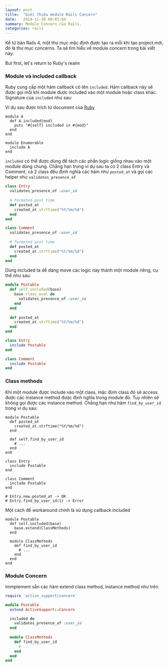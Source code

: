 ```yaml
---
layout: post
title:  "Giới thiệu module Rails Concern"
date:   2014-11-30 00:03:04
summary: Module Concern của Rails.
categories: rails
---
```


Kể từ bản Rails 4, một thư mục mặc định được tạo ra mỗi khi tạo project mới, đó là thư mục concerns. Ta sẽ tìm hiểu về module concern trong bài viết này.

But first, let's return to Ruby's realm

### Module và included callback

Ruby cung cấp một hàm callback có tên `included`. Hàm callback này sẽ được gọi mỗi khi module được included vào một module hoặc class khác. Signature của `included` như sau:

Ví dụ sau được trích từ document của [Ruby](http://ruby-doc.org/core-1.9.3/Module.html#method-i-included)

```
module A
  def A.included(mod)
    puts "#{self} included in #{mod}"
  end
end

module Enumerable
  include A
end
```

`included` có thể được dùng để tách các phần logic giống nhau vào một module dùng chung. Chằng hạn trong ví dụ sau ta có 2 class Entry và Comment, cả 2 class đều định nghĩa các hàm như `posted_at` và gọi các helper như `validates_presence_of`

```ruby
class Entry
  validates_presence_of :user_id
  
  # formated post time
  def posted_at
    created_at.strftime("%Y/%m/%d")
  end
end

class Comment
  validates_presence_of :user_id
  
  # formated post time
  def posted_at
    created_at.strftime("%Y/%m/%d")
  end
end
```

Dùng included ta dễ dàng move các logic này thành một module riêng, cụ thể như sau:

```ruby
module Postable
  def self.included(base)
    base.class_eval do
      validates_presence_of :user_id
    end
  end
  
  def posted_at
    created_at.strftime("%Y/%m/%d")
  end
end

class Entry
  include Postable
end

class Comment
  include Postable
end
```

### Class methods

Khi một module được include vào một class, mặc định class đó sẽ access được các instance method được định nghĩa trong module đó. Tuy nhiên sẽ không gọi được các instance method. Chẳng hạn như hàm `find_by_user_id` trong ví dụ sau:

```
module Postable
  def posted_at
    created_at.strftime("%Y/%m/%d")
  end
  
  def self.find_by_user_id
    # ...
  end
end

class Entry
  include Postable
end

class Comment
  include Postable
end

# Entry.new.posted_at -> OK
# Entry.find_by_user_id(1) -> Error
```

Một cách để workaround chính là sử dụng callback included

```
module Postable
  def self.included(base)
    base.extend(ClassMethods)
  end
  
  module ClassMethods
    def find_by_user_id
      # ...
    end
  end
end
```

### Module Concern

Immplement sẵn các hàm extend class method, instance method như trên.

```ruby
require 'active_support/concern'

module Postable
  extend ActiveSupport::Concern

  included do
    validates_presence_of :user_id
  end
  
  module ClassMethods
    def find_by_user_id
      # ...
    end
  end
end
```

